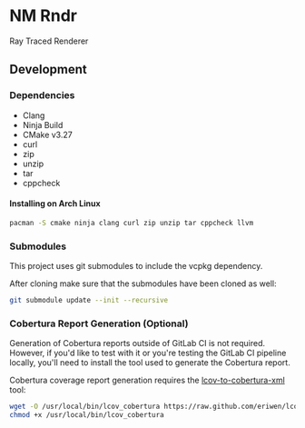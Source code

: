 # NM Rndr

Ray Traced Renderer

## Development

### Dependencies

- Clang
- Ninja Build
- CMake v3.27
- curl
- zip
- unzip
- tar
- cppcheck

#### Installing on Arch Linux

```bash
pacman -S cmake ninja clang curl zip unzip tar cppcheck llvm
```

### Submodules

This project uses git submodules to include the vcpkg dependency.

After cloning make sure that the submodules have been cloned as well:

```bash
git submodule update --init --recursive
```

### Cobertura Report Generation (Optional)

Generation of Cobertura reports outside of GitLab CI is not required. However, if you'd like to test with it or you're testing
the GitLab CI pipeline locally, you'll need to install the tool used to generate the Cobertura report.

Cobertura coverage report generation requires the [lcov-to-cobertura-xml](https://github.com/eriwen/lcov-to-cobertura-xml) tool:

```bash
wget -O /usr/local/bin/lcov_cobertura https://raw.github.com/eriwen/lcov-to-cobertura-xml/master/lcov_cobertura/lcov_cobertura.py
chmod +x /usr/local/bin/lcov_cobertura
```
